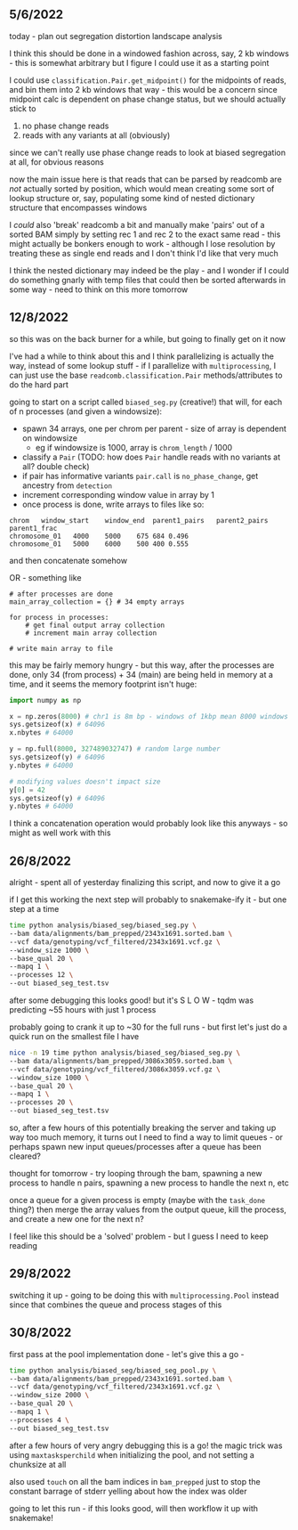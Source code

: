 
## 5/6/2022

today - plan out segregation distortion landscape analysis

I think this should be done in a windowed fashion across, say, 2 kb windows - 
this is somewhat arbitrary but I figure I could use it as a starting point

I could use `classification.Pair.get_midpoint()` for the midpoints of reads,
and bin them into 2 kb windows that way - this would be a concern since
midpoint calc is dependent on phase change status, but we should actually
stick to 

1. no phase change reads
2. reads with any variants at all (obviously)

since we can't really use phase change reads to look at biased segregation at all, for
obvious reasons

now the main issue here is that reads that can be parsed by readcomb are _not_ actually
sorted by position, which would mean creating some sort of lookup structure or, say, populating
some kind of nested dictionary structure that encompasses windows

I _could_ also 'break' readcomb a bit and manually make 'pairs' out of a sorted BAM
simply by setting rec 1 and rec 2 to the exact same read - this might actually be bonkers enough
to work - although I lose resolution by treating these as single end reads and I don't think
I'd like that very much

I think the nested dictionary may indeed be the play - and I wonder if I could do something
gnarly with temp files that could then be sorted afterwards in some way - need to think
on this more tomorrow

## 12/8/2022

so this was on the back burner for a while, but going to finally get on it now

I've had a while to think about this and I think parallelizing is actually the way,
instead of some lookup stuff - if I parallelize with `multiprocessing`, I can just use
the base `readcomb.classification.Pair` methods/attributes to do the hard part

going to start on a script called `biased_seg.py` (creative!) that will, for each
of n processes (and given a windowsize):

- spawn 34 arrays, one per chrom per parent - size of array is dependent on windowsize
    - eg if windowsize is 1000, array is `chrom_length` / 1000
- classify a `Pair` (TODO: how does `Pair` handle reads with no variants at all? double check)
- if pair has informative variants `pair.call` is `no_phase_change`, get ancestry from `detection`
- increment corresponding window value in array by 1
- once process is done, write arrays to files like so:

```
chrom   window_start    window_end  parent1_pairs   parent2_pairs   parent1_frac
chromosome_01   4000    5000    675 684 0.496
chromosome_01   5000    6000    500 400 0.555
```

and then concatenate somehow 

OR - something like

```
# after processes are done
main_array_collection = {} # 34 empty arrays

for process in processes:
    # get final output array collection
    # increment main array collection

# write main array to file
```

this may be fairly memory hungry - but this way, after the processes are done,
only 34 (from process) + 34 (main) are being held in memory at a time,
and it seems the memory footprint isn't huge:

```python
import numpy as np

x = np.zeros(8000) # chr1 is 8m bp - windows of 1kbp mean 8000 windows
sys.getsizeof(x) # 64096
x.nbytes # 64000

y = np.full(8000, 327489032747) # random large number
sys.getsizeof(y) # 64096
y.nbytes # 64000

# modifying values doesn't impact size
y[0] = 42
sys.getsizeof(y) # 64096
y.nbytes # 64000
```

I think a concatenation operation would probably look like this anyways - so
might as well work with this

## 26/8/2022

alright - spent all of yesterday finalizing this script, and now to give it a go

if I get this working the next step will probably to snakemake-ify it - but one step
at a time

```bash
time python analysis/biased_seg/biased_seg.py \
--bam data/alignments/bam_prepped/2343x1691.sorted.bam \
--vcf data/genotyping/vcf_filtered/2343x1691.vcf.gz \
--window_size 1000 \
--base_qual 20 \
--mapq 1 \
--processes 12 \
--out biased_seg_test.tsv
```

after some debugging this looks good! but it's S L O W - tqdm was predicting ~55 hours with just 1
process

probably going to crank it up to ~30 for the full runs - but first let's just do a quick run 
on the smallest file I have

```bash
nice -n 19 time python analysis/biased_seg/biased_seg.py \
--bam data/alignments/bam_prepped/3086x3059.sorted.bam \
--vcf data/genotyping/vcf_filtered/3086x3059.vcf.gz \
--window_size 1000 \
--base_qual 20 \
--mapq 1 \
--processes 20 \
--out biased_seg_test.tsv
```

so, after a few hours of this potentially breaking the server and taking up way too much memory,
it turns out I need to find a way to limit queues - or perhaps spawn new input queues/processes
after a queue has been cleared? 

thought for tomorrow - try looping through the bam, spawning a new process to handle n pairs,
spawning a new process to handle the next n, etc

once a queue for a given process is empty (maybe with the `task_done` thing?) then 
merge the array values from the output queue, kill the process, and create a new one for the
next n? 

I feel like this should be a 'solved' problem - but I guess I need to keep reading

## 29/8/2022

switching it up - going to be doing this with `multiprocessing.Pool` instead since
that combines the queue and process stages of this

## 30/8/2022

first pass at the pool implementation done - let's give this a go -

```bash
time python analysis/biased_seg/biased_seg_pool.py \
--bam data/alignments/bam_prepped/2343x1691.sorted.bam \
--vcf data/genotyping/vcf_filtered/2343x1691.vcf.gz \
--window_size 2000 \
--base_qual 20 \
--mapq 1 \
--processes 4 \
--out biased_seg_test.tsv
```

after a few hours of very angry debugging this is a go! the magic trick was
using `maxtasksperchild` when initializing the pool, and not setting a
chunksize at all

also used `touch` on all the bam indices in `bam_prepped` just to stop the constant
barrage of stderr yelling about how the index was older

going to let this run - if this looks good, will then workflow it up with snakemake! 


